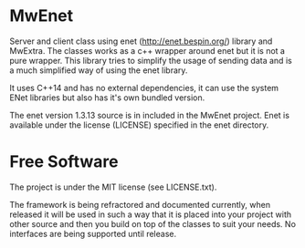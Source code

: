 MwEnet
======
Server and client class using enet (http://enet.bespin.org/) library
 and MwExtra. The classes works as a c++ wrapper around enet but it is not a pure wrapper. This library tries to simplify the usage of sending data and is a much simplified way of using the enet library.
 
 It uses C++14 and has no external dependencies, it can use the system ENet libraries but also has it's own bundled version.

The enet version 1.3.13 source is in included in the MwEnet project.
 Enet is available under the license (LICENSE) specified in the enet
 directory.

Free Software
======
 The project is under the MIT license (see LICENSE.txt).

The framework is being refractored and documented currently, when released it will be used in such a way that it is placed into your project with other source and then you build on top of the classes to suit your needs. No interfaces are being supported until release.